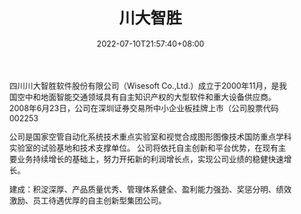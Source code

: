 ﻿---
weight: 
title: "川大智胜"
description: "四川川大智胜软件股份有限公司（Wisesoft Co.,Ltd.）成立于2000年11月，是我国空中和地面智能交通领域具有自主知识产权的大型软件和重大设备供应商。 2008年6月23日，公司在深圳证券交易所中小企业板挂牌上市（公司股票代码002253"
date: 2022-07-10T21:57:40+08:00
lastmod: 2022-07-10T16:45:40+08:00
draft: false
authors: ["MineW"]
featuredImage: "343.jpg"
link: "http://www.wisesoft.com.cn/home"
tags: ["川大智胜","AR/VR/MR/XR"]
categories: ["navigation"]
navigation: ["AR/VR/MR/XR"]
lightgallery: true
toc: true
pinned: false
recommend: false
recommend1: false
---
四川川大智胜软件股份有限公司（Wisesoft Co.,Ltd.）成立于2000年11月，是我国空中和地面智能交通领域具有自主知识产权的大型软件和重大设备供应商。 2008年6月23日，公司在深圳证券交易所中小企业板挂牌上市（公司股票代码002253

公司是国家空管自动化系统技术重点实验室和视觉合成图形图像技术国防重点学科实验室的试验基地和技术支撑单位。       公司将依托自主创新和平台优势，在现有主要业务持续增长的基础上，努力开拓新的利润增长点，实现公司业绩的稳健快速增长。

建成：积淀深厚、产品质量优秀、管理体系健全、盈利能力强劲、奖惩分明、绩效激励、员工待遇优厚的自主创新型集团公司。